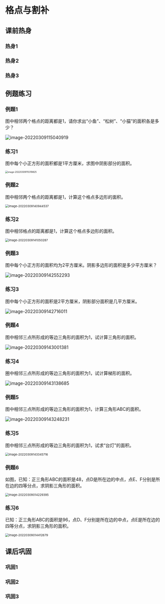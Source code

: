 # 格点与割补

## 课前热身

### 热身1



### 热身2



### 热身3



## 例题练习

### 例题1

图中相邻两个格点的距离都是1，请你求出“小鱼”、“松树”、“小猫”的面积各是多少？

![image-20220309115040919](https://images-1251118812.cos.ap-guangzhou.myqcloud.com/image-2022030911504091935GdUI.png)



### 练习1

图中每个小正方形的面积都是1平方厘米，求图中阴影部分的面积。

<img src="https://images-1251118812.cos.ap-guangzhou.myqcloud.com/image-20220309115319825XNqtgf.png" alt="image-20220309115319825" style="zoom:50%;" />



### 例题2

图中相邻两个格点的距离都是1，计算这个格点多边形的面积。

<img src="https://images-1251118812.cos.ap-guangzhou.myqcloud.com/image-20220309140944537Hzhdb2.png" alt="image-20220309140944537" style="zoom:67%;" />



### 练习2

图中相邻格点的距离都是1，计算这个格点多边形的面积。

<img src="https://images-1251118812.cos.ap-guangzhou.myqcloud.com/image-20220309141050287o5RaFE.png" alt="image-20220309141050287" style="zoom:67%;" />



### 例题3

图中每个小正方形的面积均为2平方厘米。阴影多边形的面积是多少平方厘米？

![image-20220309142552293](https://images-1251118812.cos.ap-guangzhou.myqcloud.com/image-202203091425522935chnDW.png)



### 练习3

图中每个小正方形的面积是2平方厘米，阴影部分面积是几平方厘米。

![image-20220309142716011](https://images-1251118812.cos.ap-guangzhou.myqcloud.com/image-20220309142716011xkNkwl.png)



### 例题4

图中相邻三点所形成的等边三角形的面积为1，试计算三角形的面积。

![image-20220309143001381](https://images-1251118812.cos.ap-guangzhou.myqcloud.com/image-20220309143001381RW6kNx.png)



### 练习4

圈中相邻三点所形成的等边三角形的面积为1，试计算梯形的面积。

![image-20220309143138685](https://images-1251118812.cos.ap-guangzhou.myqcloud.com/image-20220309143138685KbJZYV.png)



### 例题5

图中相邻三点所形成的等边三角形的面积为1，计算三角形ABC的面积。

![image-20220309143248231](https://images-1251118812.cos.ap-guangzhou.myqcloud.com/image-20220309143248231BoHSX9.png)





### 练习5

图中相邻三点所形成的等边三角形的面积为1，试求“台灯”的面积。

<img src="https://images-1251118812.cos.ap-guangzhou.myqcloud.com/image-20220309143345716qocew4.png" alt="image-20220309143345716" style="zoom:67%;" />



### 例题6

如图，已知：正三角形ABC的面积是48，点D是所在边的中点，点E、F分别是所在边的四等分点，求阴影三角形的面积。

<img src="https://images-1251118812.cos.ap-guangzhou.myqcloud.com/image-20220309014229395iNBWQB.png" alt="image-20220309014229395" style="zoom: 67%;" />



### 练习6

已知：正三角形ABC的面积是96，点D、F分别是所在边的中点，点E是所在边的四等分点，求阴影三角形的面积。

<img src="https://images-1251118812.cos.ap-guangzhou.myqcloud.com/image-20220309014412679s7lBzw.png" alt="image-20220309014412679" style="zoom:67%;" />



## 课后巩固

### 巩固1



### 巩固2



### 巩固3
